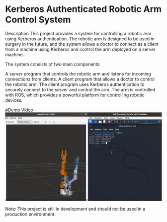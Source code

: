 # Kerberos Authenticated Robotic Arm Control System
Description
This project provides a system for controlling a robotic arm using Kerberos authentication. The robotic arm is designed to be used in surgery in the future, and the system allows a doctor to connect as a client from a machine using Kerberos and control the arm deployed on a server machine.

The system consists of two main components:

A server program that controls the robotic arm and listens for incoming connections from clients.
A client program that allows a doctor to control the robotic arm.
The client program uses Kerberos authentication to securely connect to the server and control the arm. The arm is controlled with ROS, which provides a powerful platform for controlling robotic devices.

#Demo Video
[![Demo](Screenshots/1.png)](videos/kerberos.mp4) 

Note: This project is still in development and should not be used in a production environment.
